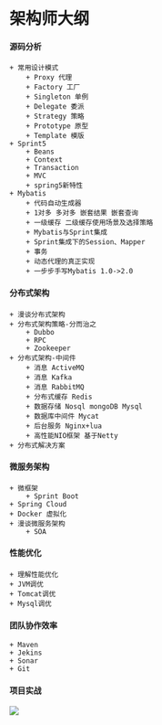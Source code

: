 # 架构师大纲

#### 源码分析
	+ 常用设计模式
		+ Proxy 代理
		+ Factory 工厂
		+ Singleton 单例
		+ Delegate 委派
		+ Strategy 策略
		+ Prototype 原型
		+ Template 模版
	+ Sprint5
		+ Beans
		+ Context
		+ Transaction
		+ MVC
		+ spring5新特性
	+ Mybatis
		+ 代码自动生成器
		+ 1对多 多对多 嵌套结果 嵌套查询
		+ 一级缓存 二级缓存使用场景及选择策略
		+ Mybatis与Sprint集成
		+ Sprint集成下的Session、Mapper
		+ 事务
		+ 动态代理的真正实现
		+ 一步步手写Mybatis 1.0->2.0


#### 分布式架构
	+ 漫谈分布式架构
	+ 分布式架构策略-分而治之
		+ Dubbo
		+ RPC
		+ Zookeeper
	+ 分布式架构-中间件
		+ 消息 ActiveMQ
		+ 消息 Kafka
		+ 消息 RabbitMQ
		+ 分布式缓存 Redis
		+ 数据存储 Nosql mongoDB Mysql
		+ 数据库中间件 Mycat
		+ 后台服务 Nginx+lua
		+ 高性能NIO框架 基于Netty
	+ 分布式解决方案


#### 微服务架构
	+ 微框架
		+ Sprint Boot
	+ Spring Cloud
	+ Docker 虚拟化
	+ 漫谈微服务架构
		+ SOA


#### 性能优化
	+ 理解性能优化
	+ JVM调优
	+ Tomcat调优
	+ Mysql调优


#### 团队协作效率
	+ Maven
	+ Jekins
	+ Sonar
	+ Git


#### 项目实战




![](%E6%9E%B6%E6%9E%84%E5%B8%88%E5%A4%A7%E7%BA%B2/%E5%92%95%E6%B3%A1%E5%AD%A6%E9%99%A2VIP%E6%9C%80%E6%96%B0%E8%AF%BE%E7%A8%8B%E5%A4%A7%E7%BA%B2.jpg)
